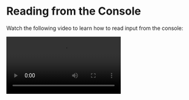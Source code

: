 # Reading from the Console

Watch the following video to learn how to read input from the console:

<video src="https://youtu.be/BNdFmWMbWBs"></video>